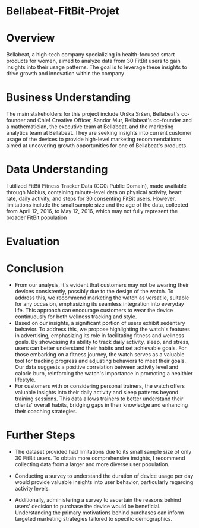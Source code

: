 # Bellabeat-FitBit-Projet

# Overview 
Bellabeat, a high-tech company specializing in health-focused smart products for women, aimed to analyze data from 30 FitBit users to gain insights into their usage patterns. The goal is to leverage these insights to drive growth and innovation within the company

# Business Understanding
The main stakeholders for this project include Urška Sršen, Bellabeat's co-founder and Chief Creative Officer, Sandor Mur, Bellabeat's co-founder and a mathematician, the executive team at Bellabeat, and the marketing analytics team at Bellabeat. They are seeking insights into current customer usage of the devices to provide high-level marketing recommendations aimed at uncovering growth opportunities for one of Bellabeat's products.

# Data Understanding
I utilized FitBit Fitness Tracker Data (CC0: Public Domain), made available through Mobius, containing minute-level data on physical activity, heart rate, daily activity, and steps for 30 consenting FitBit users. However, limitations include the small sample size and the age of the data, collected from April 12, 2016, to May 12, 2016, which may not fully represent the broader FitBit population

# Evaluation 


# Conclusion
- From our analysis, it's evident that customers may not be wearing their devices consistently, possibly due to the design of the watch. To address this, we recommend marketing the watch as versatile, suitable for any occasion, emphasizing its seamless integration into everyday life. This approach can encourage customers to wear the device continuously for both wellness tracking and style.
- Based on our insights, a significant portion of users exhibit sedentary behavior. To address this, we propose highlighting the watch's features in advertising, emphasizing its role in facilitating fitness and wellness goals. By showcasing its ability to track daily activity, sleep, and stress, users can better understand their habits and set achievable goals. For those embarking on a fitness journey, the watch serves as a valuable tool for tracking progress and adjusting behaviors to meet their goals. Our data suggests a positive correlation between activity level and calorie burn, reinforcing the watch's importance in promoting a healthier lifestyle.
- For customers with or considering personal trainers, the watch offers valuable insights into their daily activity and sleep patterns beyond training sessions. This data allows trainers to better understand their clients' overall habits, bridging gaps in their knowledge and enhancing their coaching strategies.

# Further Steps 
- The dataset provided had limitations due to its small sample size of only 30 FitBit users. To obtain more comprehensive insights, I recommend collecting data from a larger and more diverse user population.

- Conducting a survey to understand the duration of device usage per day would provide valuable insights into user behavior, particularly regarding activity levels.

- Additionally, administering a survey to ascertain the reasons behind users' decision to purchase the device would be beneficial. Understanding the primary motivations behind purchases can inform targeted marketing strategies tailored to specific demographics.


